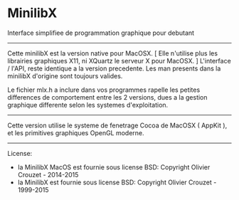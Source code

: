 # MinilibX
Interface simplifiee de programmation graphique pour debutant

---

Cette minilibX est la version native pour MacOSX.
[ Elle n'utilise plus les librairies graphiques X11, ni XQuartz le serveur X pour MacOSX. ]
L'interface / l'API, reste identique a la version precedente. Les man presents dans la minilibX
d'origine sont toujours valides.

Le fichier mlx.h a inclure dans vos programmes rapelle les petites differences de comportement
entre les 2 versions, dues a la gestion graphique differente selon les systemes d'exploitation.

---

Cette version utilise le systeme de fenetrage Cocoa de MacOSX ( AppKit ), et les primitives
graphiques OpenGL moderne.

---

License:
* la MinilibX MacOS est fournie sous license BSD: Copyright Olivier Crouzet - 2014-2015
* la MinilibX est fournie sous license BSD:  Copyright Olivier Crouzet - 1999-2015
